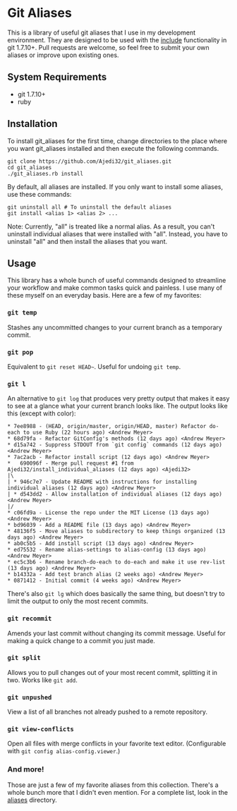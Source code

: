 Git Aliases
===========

This is a library of useful git aliases that I use in my development
environment. They are designed to be used with the
[include](http://git-scm.com/docs/git-config#_includes) functionality in git
1.7.10+. Pull requests are welcome, so feel free to submit your own aliases or
improve upon existing ones.


System Requirements
-------------------

* git 1.7.10+
* ruby


Installation
------------

To install git_aliases for the first time, change directories to the place where
you want git_aliases installed and then execute the following commands.

	git clone https://github.com/Ajedi32/git_aliases.git
	cd git_aliases
	./git_aliases.rb install

By default, all aliases are installed. If you only want to install some aliases,
use these commands:

	git uninstall all # To uninstall the default aliases
	git install <alias 1> <alias 2> ...

Note: Currently, "all" is treated like a normal alias. As a result, you can't
uninstall individual aliases that were installed with "all". Instead, you have
to uninstall "all" and then install the aliases that you want.


Usage
-----

This library has a whole bunch of useful commands designed to streamline your
workflow and make common tasks quick and painless. I use many of these myself
on an everyday basis. Here are a few of my favorites:


### `git temp`

Stashes any uncommitted changes to your current branch as a temporary commit.


### `git pop`

Equivalent to `git reset HEAD~`. Useful for undoing `git temp`.


### `git l`

An alternative to `git log` that produces very pretty output that makes it easy
to see at a glance what your current branch looks like. The output looks like
this (except with color):

    * 7ee8988 - (HEAD, origin/master, origin/HEAD, master) Refactor do-each to use Ruby (22 hours ago) <Andrew Meyer>
    * 68d79fa - Refactor GitConfig's methods (12 days ago) <Andrew Meyer>
    * d15a742 - Suppress STDOUT from `git config` commands (12 days ago) <Andrew Meyer>
    * 7ac2acb - Refactor install script (12 days ago) <Andrew Meyer>
    *   690096f - Merge pull request #1 from Ajedi32/install_individual_aliases (12 days ago) <Ajedi32>
    |\
    | * 946c7e7 - Update README with instructions for installing individual aliases (12 days ago) <Andrew Meyer>
    | * d543dd2 - Allow installation of individual aliases (12 days ago) <Andrew Meyer>
    |/
    * c06fd9a - License the repo under the MIT License (13 days ago) <Andrew Meyer>
    * bd96039 - Add a README file (13 days ago) <Andrew Meyer>
    * 48136f5 - Move aliases to subdirectory to keep things organized (13 days ago) <Andrew Meyer>
    * ab0c5b5 - Add install script (13 days ago) <Andrew Meyer>
    * ed75532 - Rename alias-settings to alias-config (13 days ago) <Andrew Meyer>
    * ec5c3b6 - Rename branch-do-each to do-each and make it use rev-list (13 days ago) <Andrew Meyer>
    * b14332a - Add test branch alias (2 weeks ago) <Andrew Meyer>
    * 0871412 - Initial commit (4 weeks ago) <Andrew Meyer>

There's also `git lg` which does basically the same thing, but doesn't try to
limit the output to only the most recent commits.


### `git recommit`

Amends your last commit without changing its commit message. Useful for making
a quick change to a commit you just made.


### `git split`

Allows you to pull changes out of your most recent commit, splitting it in two.
Works like `git add`.


### `git unpushed`

View a list of all branches not already pushed to a remote repository.


### `git view-conflicts`

Open all files with merge conflicts in your favorite text editor. (Configurable
with `git config alias-config.viewer`.)


### And more!

Those are just a few of my favorite aliases from this collection. There's a
whole bunch more that I didn't even mention. For a complete list, look in the
[aliases](aliases) directory.
